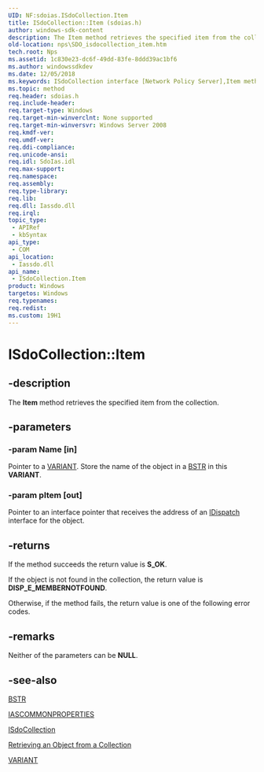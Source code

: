 ```yaml
---
UID: NF:sdoias.ISdoCollection.Item
title: ISdoCollection::Item (sdoias.h)
author: windows-sdk-content
description: The Item method retrieves the specified item from the collection.
old-location: nps\SDO_isdocollection_item.htm
tech.root: Nps
ms.assetid: 1c830e23-dc6f-49dd-83fe-8ddd39ac1bf6
ms.author: windowssdkdev
ms.date: 12/05/2018
ms.keywords: ISdoCollection interface [Network Policy Server],Item method, ISdoCollection.Item, ISdoCollection::Item, Item, Item method [Network Policy Server], Item method [Network Policy Server],ISdoCollection interface, _sdo_isdocollection_item, nps.SDO_isdocollection_item, sdo.isdocollection_item, sdoias/ISdoCollection::Item
ms.topic: method
req.header: sdoias.h
req.include-header: 
req.target-type: Windows
req.target-min-winverclnt: None supported
req.target-min-winversvr: Windows Server 2008
req.kmdf-ver: 
req.umdf-ver: 
req.ddi-compliance: 
req.unicode-ansi: 
req.idl: SdoIas.idl
req.max-support: 
req.namespace: 
req.assembly: 
req.type-library: 
req.lib: 
req.dll: Iassdo.dll
req.irql: 
topic_type:
 - APIRef
 - kbSyntax
api_type:
 - COM
api_location:
 - Iassdo.dll
api_name:
 - ISdoCollection.Item
product: Windows
targetos: Windows
req.typenames: 
req.redist: 
ms.custom: 19H1
---
```


# ISdoCollection::Item


## -description


The 
<b>Item</b> method retrieves the specified item from the collection.


## -parameters




### -param Name [in]

Pointer to a 
<a href="https://docs.microsoft.com/previous-versions/windows/desktop/api/oaidl/ns-oaidl-tagvariant">VARIANT</a>. Store the name of the object in a 
<a href="https://docs.microsoft.com/previous-versions/windows/desktop/automat/bstr">BSTR</a> in this <b>VARIANT</b>.


### -param pItem [out]

Pointer to an interface pointer that receives the address of an 
<a href="https://docs.microsoft.com/previous-versions/windows/desktop/api/oaidl/nn-oaidl-idispatch">IDispatch</a> interface for the object.


## -returns



If the method succeeds the return value is <b>S_OK</b>.

If the object is not found in the collection, the return value is <b>DISP_E_MEMBERNOTFOUND</b>.

Otherwise, if the method fails, the return value is one of the following error codes.




## -remarks



Neither of the parameters can be <b>NULL</b>.




## -see-also




<a href="https://docs.microsoft.com/previous-versions/windows/desktop/automat/bstr">BSTR</a>



<a href="https://docs.microsoft.com/windows/desktop/api/sdoias/ne-sdoias-_iascommonproperties">IASCOMMONPROPERTIES</a>



<a href="https://docs.microsoft.com/windows/desktop/api/sdoias/nn-sdoias-isdocollection">ISdoCollection</a>



<a href="https://docs.microsoft.com/windows/desktop/Nps/sdo-retrieving-an-object-from-a-collection">Retrieving an Object from a Collection</a>



<a href="https://docs.microsoft.com/previous-versions/windows/desktop/api/oaidl/ns-oaidl-tagvariant">VARIANT</a>
 

 

